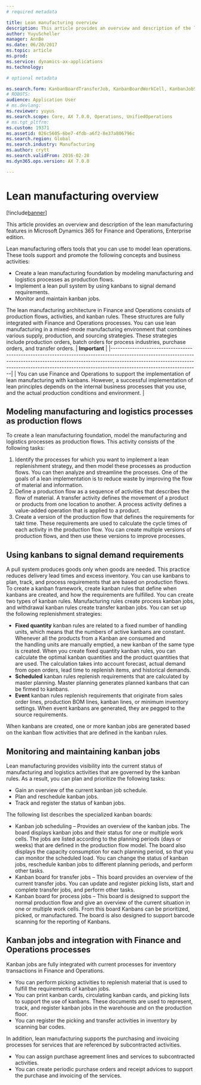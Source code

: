 ```yaml
---
# required metadata

title: Lean manufacturing overview
description: This article provides an overview and description of the lean manufacturing features in Dynamics 365 for Finance and Operations.
author: YuyuScheller
manager: AnnBe
ms.date: 06/20/2017
ms.topic: article
ms.prod: 
ms.service: dynamics-ax-applications
ms.technology: 

# optional metadata

ms.search.form: KanbanBoardTransferJob, KanbanBoardWorkCell, KanbanJobSchedulingListPage, LeanProductionFlow
# ROBOTS: 
audience: Application User
# ms.devlang: 
ms.reviewer: yuyus
ms.search.scope: Core, AX 7.0.0, Operations, UnifiedOperations
# ms.tgt_pltfrm: 
ms.custom: 19371
ms.assetid: 026c5605-6be7-4fdb-a6f2-8e37a806796c
ms.search.region: Global
ms.search.industry: Manufacturing
ms.author: crytt
ms.search.validFrom: 2016-02-28
ms.dyn365.ops.version: AX 7.0.0

---
```


# Lean manufacturing overview

[!include[banner](../includes/banner.md)]


This article provides an overview and description of the lean manufacturing features in Microsoft Dynamics 365 for Finance and Operations, Enterprise edition.

Lean manufacturing offers tools that you can use to model lean operations. These tools support and promote the following concepts and business activities:
-   Create a lean manufacturing foundation by modeling manufacturing and logistics processes as production flows.
-   Implement a lean pull system by using kanbans to signal demand requirements.
-   Monitor and maintain kanban jobs.

The lean manufacturing architecture in Finance and Operations consists of production flows, activities, and kanban rules. These structures are fully integrated with Finance and Operations processes. You can use lean manufacturing in a mixed-mode manufacturing environment that combines various supply, production, and sourcing strategies. These strategies include production orders, batch orders for process industries, purchase orders, and transfer orders.
| **Important**                                                                                                                                                                                                                                                                |
|------------------------------------------------------------------------------------------------------------------------------------------------------------------------------------------------------------------------------------------------------------------------------|
| You can use Finance and Operations to support the implementation of lean manufacturing with kanbans. However, a successful implementation of lean principles depends on the internal business processes that you use, and the actual production conditions and environment. |

## Modeling manufacturing and logistics processes as production flows
To create a lean manufacturing foundation, model the manufacturing and logistics processes as production flows. This activity consists of the following tasks:
1.  Identify the processes for which you want to implement a lean replenishment strategy, and then model these processes as production flows. You can then analyze and streamline the processes. One of the goals of a lean implementation is to reduce waste by improving the flow of material and information.
2.  Define a production flow as a sequence of activities that describes the flow of material. A transfer activity defines the movement of a product or products from one location to another. A process activity defines a value-added operation that is applied to a product.
3.  Create a version of the production flow that defines the requirements for takt time. These requirements are used to calculate the cycle times of each activity in the production flow. You can create multiple versions of production flows, and then use these versions to improve processes.

## Using kanbans to signal demand requirements
A pull system produces goods only when goods are needed. This practice reduces delivery lead times and excess inventory. You can use kanbans to plan, track, and process requirements that are based on production flows. To create a kanban framework, create kanban rules that define when kanbans are created, and how the requirements are fulfilled. You can create two types of kanban rules. Manufacturing rules create process kanban jobs, and withdrawal kanban rules create transfer kanban jobs. You can set up the following replenishment strategies:
-   **Fixed quantity** kanban rules are related to a fixed number of handling units, which means that the numbers of active kanbans are constant. Whenever all the products from a Kanban are consumed and the handling units are manually emptied, a new kanban of the same type is created. When you create fixed quantity kanban rules, you can calculate the optimal kanban quantities and the product quantities that are used. The calculation takes into account forecast, actual demand from open orders, lead time to replenish items, and historical demands.
-   **Scheduled** kanban rules replenish requirements that are calculated by master planning. Master planning generates planned kanbans that can be firmed to kanbans.
-   **Event** kanban rules replenish requirements that originate from sales order lines, production BOM lines, kanban lines, or minimum inventory settings. When event kanbans are generated, they are pegged to the source requirements.

When kanbans are created, one or more kanban jobs are generated based on the kanban flow activities that are defined in the kanban rules.

## Monitoring and maintaining kanban jobs
Lean manufacturing provides visibility into the current status of manufacturing and logistics activities that are governed by the kanban rules. As a result, you can plan and prioritize the following tasks:

-   Gain an overview of the current kanban job schedule.
-   Plan and reschedule kanban jobs.
-   Track and register the status of kanban jobs.

The following list describes the specialized kanban boards:
-   Kanban job scheduling – Provides an overview of the kanban jobs. The board displays kanban jobs and their status for one or multiple work cells. The jobs are listed according to the planning periods (days or weeks) that are defined in the production flow model. The board also displays the capacity consumption for each planning period, so that you can monitor the scheduled load. You can change the status of kanban jobs, reschedule kanban jobs to different planning periods, and perform other tasks.
-   Kanban board for transfer jobs – This board provides an overview of the current transfer jobs. You can update and register picking lists, start and complete transfer jobs, and perform other tasks.
-   Kanban board for process jobs – This board is designed to support the normal production flow and give an overview of the current situation in one or multiple work cells. From this board Kanbans can be prioritized, picked, or manufactured. The board is also designed to support barcode scanning for the reporting of Kanbans.

## Kanban jobs and integration with Finance and Operations processes
Kanban jobs are fully integrated with current processes for inventory transactions in Finance and Operations.
-   You can perform picking activities to replenish material that is used to fulfill the requirements of kanban jobs.
-   You can print kanban cards, circulating kanban cards, and picking lists to support the use of kanbans. These documents are used to represent, track, and register kanban jobs in the warehouse and on the production floor.
-   You can register the picking and transfer activities in inventory by scanning bar codes.

In addition, lean manufacturing supports the purchasing and invoicing processes for services that are referenced by subcontracted activities.
-   You can assign purchase agreement lines and services to subcontracted activities.
-   You can create periodic purchase orders and receipt advices to support the purchase and invoicing of the services.





